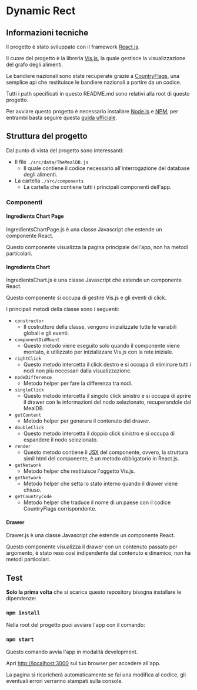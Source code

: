 # Dynamic Rect

## Informazioni tecniche

Il progetto è stato sviluppato con il framework [React.js](https://it.reactjs.org/).

Il cuore del progetto è la libreria [Vis.js](https://visjs.org), la quale gestisce la visualizzazione del grafo degli 
alimenti.

Le bandiere nazionali sono state recuperate grazie a [CountryFlags](https://www.countryflags.io), una semplice api che 
restituisce le bandiere nazionali a partire da un codice.

Tutti i path specificati in questo README.md sono relativi alla root di questo progetto.
 
Per avviare questo progetto è necessario installare [Node.js](https://nodejs.org/it/) e [NPM](https://www.npmjs.com/), 
per entrambi basta seguire questa [guida ufficiale](https://nodejs.org/it/download/).

## Struttura del progetto

Dal punto di vista del progetto sono interessanti: 
 - Il file `./src/data/TheMealDB.js`
    - Il quale contiene il codice necessario all'interrogazione del database degli alimenti.
 - La cartella `./src/components`
    - La cartella che contiene tutti i principali componenti dell'app.

### Componenti

#### Ingredients Chart Page
IngredientsChartPage.js è una classe Javascript che estende un componente React.

Questo componente visualizza la pagina principale dell'app, non ha metodi particolari.

#### Ingredients Chart

IngredientsChart.js è una classe Javascript che estende un componente React.

Questo componente si occupa di gestire Vis.js e gli eventi di click.

I principali metodi della classe sono i seguenti: 
 - `constructor`
    - Il costruttore della classe, vengono inizializzate tutte le variabili globali e gli eventi.
 - `componentDidMount`
    - Questo metodo viene eseguito solo quando il componente viene montato, è utilizzato per inizializzare Vis.js con la
    rete iniziale.
 - `rightClick`
    - Questo metodo intercetta il click destro e si occupa di eliminare tutti i nodi non più necessari dalla 
    visualizzazione.
 - `nodeDifference`
    - Metodo helper per fare la differenza tra nodi.
 - `singleClick`
    - Questo metodo intercetta il singolo click sinistro e si occupa di aprire il drawer con le informazioni del nodo 
    selezionato, recuperandole dal MealDB.
 - `getContent`
    - Metodo helper per generare il contenuto del drawer.
 - `doubleClick`
     - Questo metodo intercetta il doppio click sinistro e si occupa di espandere il nodo selezionato.
 - `render`
    - Questo metodo contiene il [JSX](https://it.reactjs.org/docs/introducing-jsx.html) del componente, ovvero, la 
    struttura simil html del componente, è un metodo obbligatorio in React.js.
 - `getNetwork`
    - Metodo helper che restituisce l'oggetto Vis.js.
 - `getNetwork`
     - Metodo helper che setta lo stato interno quando il drawer viene chiuso.
 - `getCountryCode`
     - Metodo helper che traduce il nome di un paese con il codice CountryFlags corrispondente.
     
#### Drawer
Drawer.js è una classe Javascript che estende un componente React.

Questo componente visualizza il drawer con un contenuto passato per argomento, è stato reso così indipendente dal contenuto
e dinamico, non ha metodi particolari.

## Test

**Solo la prima volta** che si scarica questo repository bisogna installare le dipendenze: 

### `npm install`

Nella root del progetto puoi avviare l'app con il comando:

### `npm start`

Questo comando avvia l'app in modalità development.

Apri [http://localhost:3000](http://localhost:3000) sul tuo browser per accedere all'app.

La pagina si ricaricherà automaticamente se fai una modifica al codice, gli eventuali errori verranno stampati sulla console.